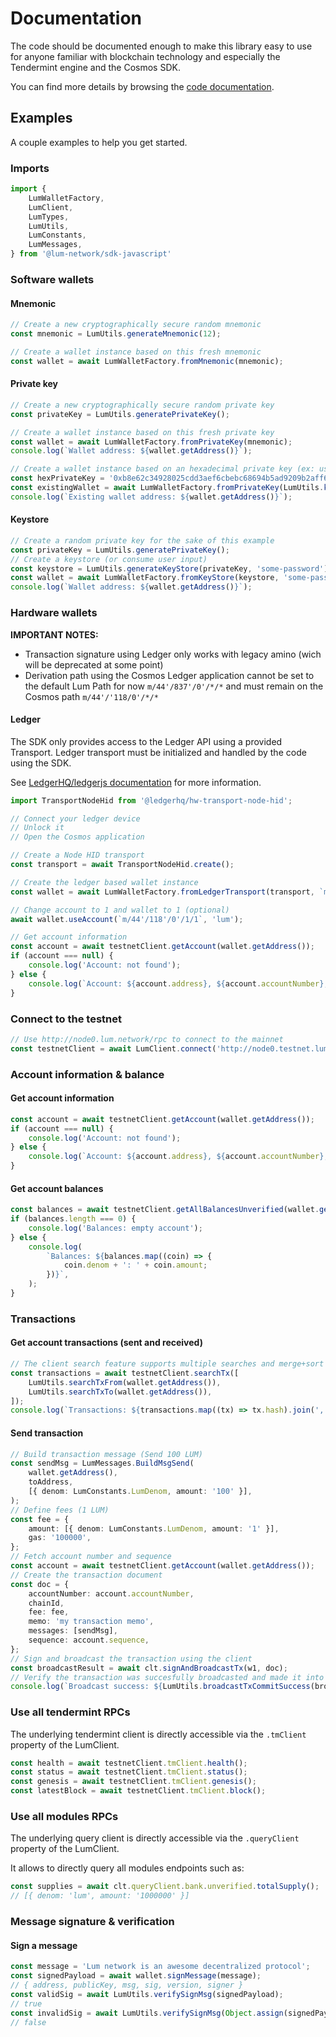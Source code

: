 # Documentation

The code should be documented enough to make this library easy to use for anyone familiar with blockchain technology and especially the Tendermint engine and the Cosmos SDK.

You can find more details by browsing the [code documentation](./lib).

## Examples

A couple examples to help you get started.

### Imports

```typescript
import {
    LumWalletFactory,
    LumClient,
    LumTypes,
    LumUtils,
    LumConstants,
    LumMessages,
} from '@lum-network/sdk-javascript'
```

### Software wallets

#### Mnemonic
```typescript
// Create a new cryptographically secure random mnemonic 
const mnemonic = LumUtils.generateMnemonic(12);

// Create a wallet instance based on this fresh mnemonic
const wallet = await LumWalletFactory.fromMnemonic(mnemonic);
```

#### Private key
```typescript
// Create a new cryptographically secure random private key
const privateKey = LumUtils.generatePrivateKey();

// Create a wallet instance based on this fresh private key
const wallet = await LumWalletFactory.fromPrivateKey(mnemonic);
console.log(`Wallet address: ${wallet.getAddress()}`);

// Create a wallet instance based on an hexadecimal private key (ex: user input - 0x is optional)
const hexPrivateKey = '0xb8e62c34928025cdd3aef6cbebc68694b5ad9209b2aff6d3891c8e61d22d3a3b';
const existingWallet = await LumWalletFactory.fromPrivateKey(LumUtils.keyFromHex(hexPrivateKey));
console.log(`Existing wallet address: ${wallet.getAddress()}`);
```

#### Keystore
```typescript
// Create a random private key for the sake of this example
const privateKey = LumUtils.generatePrivateKey();
// Create a keystore (or consume user input)
const keystore = LumUtils.generateKeyStore(privateKey, 'some-password');
const wallet = await LumWalletFactory.fromKeyStore(keystore, 'some-password');
console.log(`Wallet address: ${wallet.getAddress()}`);
```

### Hardware wallets

**IMPORTANT NOTES:**
- Transaction signature using Ledger only works with legacy amino (wich will be deprecated at some point)
- Derivation path using the Cosmos Ledger application cannot be set to the default Lum Path for now `m/44'/837'/0'/*/*` and must remain on the Cosmos path `m/44'/'118/0'/*/*`

#### Ledger

The SDK only provides access to the Ledger API using a provided Transport.
Ledger transport must be initialized and handled by the code using the SDK.

See [LedgerHQ/ledgerjs documentation](https://github.com/LedgerHQ/ledgerjs) for more information.

```typescript
import TransportNodeHid from '@ledgerhq/hw-transport-node-hid';

// Connect your ledger device
// Unlock it
// Open the Cosmos application

// Create a Node HID transport
const transport = await TransportNodeHid.create();

// Create the ledger based wallet instance
const wallet = await LumWalletFactory.fromLedgerTransport(transport, `m/44'/118'/0'/0/0`, 'lum');

// Change account to 1 and wallet to 1 (optional)
await wallet.useAccount(`m/44'/118'/0'/1/1`, 'lum');

// Get account information
const account = await testnetClient.getAccount(wallet.getAddress());
if (account === null) {
    console.log('Account: not found');
} else {
    console.log(`Account: ${account.address}, ${account.accountNumber}, ${account.sequence}`);
}
```


### Connect to the testnet

```typescript
// Use http://node0.lum.network/rpc to connect to the mainnet
const testnetClient = await LumClient.connect('http://node0.testnet.lum.network/rpc');
```

### Account information & balance

#### Get account information
```typescript
const account = await testnetClient.getAccount(wallet.getAddress());
if (account === null) {
    console.log('Account: not found');
} else {
    console.log(`Account: ${account.address}, ${account.accountNumber}, ${account.sequence}`);
}
```

#### Get account balances
```typescript
const balances = await testnetClient.getAllBalancesUnverified(wallet.getAddress());
if (balances.length === 0) {
    console.log('Balances: empty account');
} else {
    console.log(
        `Balances: ${balances.map((coin) => {
            coin.denom + ': ' + coin.amount;
        })}`,
    );
}
```

### Transactions

#### Get account transactions (sent and received)
```typescript
// The client search feature supports multiple searches and merge+sort the results
const transactions = await testnetClient.searchTx([
    LumUtils.searchTxFrom(wallet.getAddress()),
    LumUtils.searchTxTo(wallet.getAddress()),
]);
console.log(`Transactions: ${transactions.map((tx) => tx.hash).join(', ')}`);
```

#### Send transaction
```typescript
// Build transaction message (Send 100 LUM)
const sendMsg = LumMessages.BuildMsgSend(
    wallet.getAddress(),
    toAddress,
    [{ denom: LumConstants.LumDenom, amount: '100' }],
);
// Define fees (1 LUM)
const fee = {
    amount: [{ denom: LumConstants.LumDenom, amount: '1' }],
    gas: '100000',
};
// Fetch account number and sequence
const account = await testnetClient.getAccount(wallet.getAddress());
// Create the transaction document
const doc = {
    accountNumber: account.accountNumber,
    chainId,
    fee: fee,
    memo: 'my transaction memo',
    messages: [sendMsg],
    sequence: account.sequence,
};
// Sign and broadcast the transaction using the client
const broadcastResult = await clt.signAndBroadcastTx(w1, doc);
// Verify the transaction was succesfully broadcasted and made it into a block
console.log(`Broadcast success: ${LumUtils.broadcastTxCommitSuccess(broadcastResult)}`);
```

### Use all tendermint RPCs

The underlying tendermint client is directly accessible via the `.tmClient` property of the LumClient.

```typescript
const health = await testnetClient.tmClient.health();
const status = await testnetClient.tmClient.status();
const genesis = await testnetClient.tmClient.genesis();
const latestBlock = await testnetClient.tmClient.block();
```

### Use all modules RPCs

The underlying query client is directly accessible via the `.queryClient` property of the LumClient.

It allows to directly query all modules endpoints such as:

```typescript
const supplies = await clt.queryClient.bank.unverified.totalSupply();
// [{ denom: 'lum', amount: '1000000' }]
```

### Message signature & verification

#### Sign a message
```typescript
const message = 'Lum network is an awesome decentralized protocol';
const signedPayload = await wallet.signMessage(message);
// { address, publicKey, msg, sig, version, signer }
const validSig = await LumUtils.verifySignMsg(signedPayload);
// true
const invalidSig = await LumUtils.verifySignMsg(Object.assign(signedPayload, { msg: 'Wrong message input' }));
// false
```
